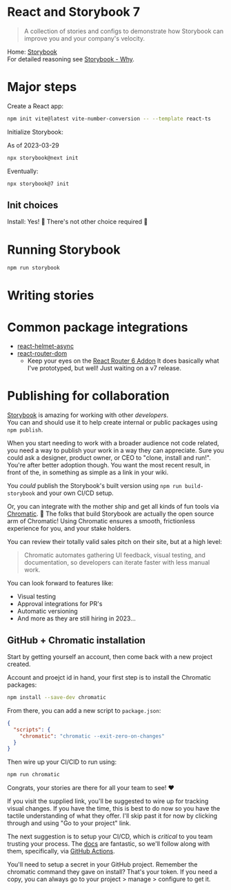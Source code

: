 # React and Storybook 7

> A collection of stories and configs to demonstrate how Storybook can improve you and your company's velocity.

Home: [Storybook](https://storybook.js.org/)  
For detailed reasoning see [Storybook - Why](https://storybook.js.org/docs/7.0/react/get-started/why-storybook).

# Major steps

Create a React app:

```bash
npm init vite@latest vite-number-conversion -- --template react-ts
```

Initialize Storybook:

As of 2023-03-29

```bash
npx storybook@next init
```

Eventually: 

```bash
npx storybook@7 init
```

## Init choices

Install: Yes! 🎉
There's not other choice required 🤩

# Running Storybook

```bash
npm run storybook 
```

# Writing stories

# Common package integrations

- [react-helmet-async](https://www.npmjs.com/package/react-helmet-async)
- [react-router-dom](https://www.npmjs.com/package/react-router-dom)
  - Keep your eyes on the [React Router 6 Addon](https://storybook.js.org/addons/storybook-addon-react-router-v6) 
    It does basically what I've prototyped, but well! Just waiting on a v7 release.

# Publishing for collaboration

[Storybook](https://storybook.js.org/) is amazing for working with other _developers_.  
You can and should use it to help create internal or public packages using `npm publish`.  

When you start needing to work with a broader audience not code related, you need a way to publish your work
in a way they can appreciate. Sure you could ask a designer, product owner, or CEO to "clone, install and run!".
You're after better adoption though. You want the most recent result, in front of the, in something as simple as a link
in your wiki.

You _could_ publish the Storybook's built version using `npm run build-storybook` and your own CI/CD setup. 

Or, you can integrate with the mother ship and get all kinds of fun tools via [Chromatic](https://www.chromatic.com/). 🚀
The folks that build Storybook are actually the open source arm of Chromatic! Using Chromatic ensures a smooth,
frictionless experience for you, and your stake holders.

You can review their totally valid sales pitch on their site, but at a high level:

> Chromatic automates gathering UI feedback, visual testing, and documentation, 
> so developers can iterate faster with less manual work.

You can look forward to features like:

- Visual testing
- Approval integrations for PR's
- Automatic versioning
- And more as they are still hiring in 2023...

## GitHub + Chromatic installation

Start by getting yourself an account, then come back with a new project created.

Account and proejct id in hand, your first step is to install the Chromatic packages:

```bash
npm install --save-dev chromatic
```

From there, you can add a new script to `package.json`:

```json
{
  "scripts": {
    "chromatic": "chromatic --exit-zero-on-changes"
  }
}
```

Then wire up your CI/CID to run using:

```bash
npm run chromatic
```

Congrats, your stories are there for all your team to see! ❤️

If you visit the supplied link, you'll be suggested to wire up for tracking visual changes.
If you have the time, this is best to do now so you have the tactile understanding of what they offer.
I'll skip past it for now by clicking through and using "Go to your project" link.

The next suggestion is to setup your CI/CD, which is _critical_ to you team trusting your process.
The [docs](https://www.chromatic.com/docs/ci) are fantastic, so we'll follow along with them,
specifically, via [GitHub Actions](https://www.chromatic.com/docs/github-actions).

You'll need to setup a secret in your GitHub project. Remember the chromatic command they gave on install?
That's your token. If you need a copy, you can always go to your project > manage > configure to get it.
